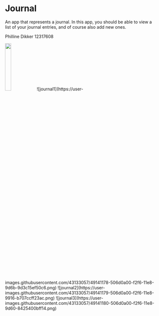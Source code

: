 # Journal

An app that represents a journal. 
In this app, you should be able to view a list of your journal entries, and of course also add new ones. 


Philline Dikker 12317608

<img src="https://user-images.githubusercontent.com/43133057/49141178-506d0a00-f2f6-11e8-9d6b-9d3c15ef50c6.png" width="20%" height="20%"/>
![journal1](https://user-images.githubusercontent.com/43133057/49141178-506d0a00-f2f6-11e8-9d6b-9d3c15ef50c6.png)
![journal2](https://user-images.githubusercontent.com/43133057/49141179-506d0a00-f2f6-11e8-9916-b707ccff23ac.png)
![journal3](https://user-images.githubusercontent.com/43133057/49141180-506d0a00-f2f6-11e8-9d60-8425400bff14.png)
